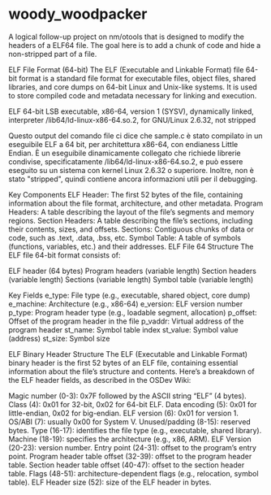 # woody_woodpacker
A logical follow-up project on nm/otools that is designed to modify the headers of a ELF64 file. The goal here is to add a chunk of code and hide a non-stripped part of a file.

ELF File Format (64-bit)
The ELF (Executable and Linkable Format) file 64-bit format is a standard file format for executable files, object files, shared libraries, and core dumps on 64-bit Linux and Unix-like systems. It is used to store compiled code and metadata necessary for linking and execution.

ELF 64-bit LSB executable, x86-64, version 1 (SYSV), dynamically linked, interpreter /lib64/ld-linux-x86-64.so.2, for GNU/Linux 2.6.32, not stripped

Questo output del comando file ci dice che sample.c è stato compilato in un eseguibile ELF a 64 bit, per architettura x86-64, con endianess Little Endian. È un eseguibile dinamicamente collegato che richiede librerie condivise, specificatamente /lib64/ld-linux-x86-64.so.2, e può essere eseguito su un sistema con kernel Linux 2.6.32 o superiore. Inoltre, non è stato "stripped", quindi contiene ancora informazioni utili per il debugging.

Key Components
ELF Header: The first 52 bytes of the file, containing information about the file format, architecture, and other metadata.
Program Headers: A table describing the layout of the file’s segments and memory regions.
Section Headers: A table describing the file’s sections, including their contents, sizes, and offsets.
Sections: Contiguous chunks of data or code, such as .text, .data, .bss, etc.
Symbol Table: A table of symbols (functions, variables, etc.) and their addresses.
ELF File 64 Structure
The ELF file 64-bit format consists of:

ELF header (64 bytes)
Program headers (variable length)
Section headers (variable length)
Sections (variable length)
Symbol table (variable length)

Key Fields
e_type: File type (e.g., executable, shared object, core dump)
e_machine: Architecture (e.g., x86-64)
e_version: ELF version number
p_type: Program header type (e.g., loadable segment, allocation)
p_offset: Offset of the program header in the file
p_vaddr: Virtual address of the program header
st_name: Symbol table index
st_value: Symbol value (address)
st_size: Symbol size

ELF Binary Header Structure
The ELF (Executable and Linkable Format) binary header is the first 52 bytes of an ELF file, containing essential information about the file’s structure and contents. Here’s a breakdown of the ELF header fields, as described in the OSDev Wiki:

Magic number (0-3): 0x7F followed by the ASCII string “ELF” (4 bytes).
Class (4): 0x01 for 32-bit, 0x02 for 64-bit ELF.
Data encoding (5): 0x01 for little-endian, 0x02 for big-endian.
ELF version (6): 0x01 for version 1.
OS/ABI (7): usually 0x00 for System V.
Unused/padding (8-15): reserved bytes.
Type (16-17): identifies the file type (e.g., executable, shared library).
Machine (18-19): specifies the architecture (e.g., x86, ARM).
ELF Version (20-23): version number.
Entry point (24-31): offset to the program’s entry point.
Program header table offset (32-39): offset to the program header table.
Section header table offset (40-47): offset to the section header table.
Flags (48-51): architecture-dependent flags (e.g., relocation, symbol table).
ELF Header size (52): size of the ELF header in bytes.

